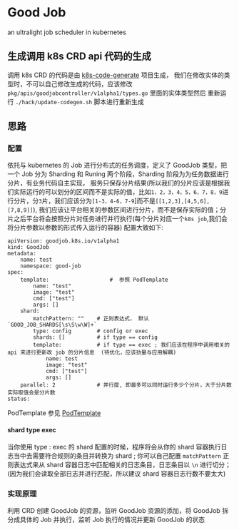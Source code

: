 # Good Job

an ultralight job scheduler in kubernetes

## 生成调用 k8s CRD api 代码的生成
调用 k8s CRD 的代码是由 [k8s-code-generate](https://github.com/kubernetes/code-generator) 项目生成，
我们在修改实体的类型时，不可以自己修改生成的代码，应该修改 `pkg/apis/goodjobcontroller/v1alpha1/types.go` 里面的实体类型然后
重新运行 `./hack/update-codegen.sh` 脚本进行重新生成


## 思路
### 配置
依托与 kubernetes 的 Job 进行分布式的任务调度，定义了 GoodJob 类型，把一个 Job 分为 Sharding 和 Runing 两个阶段，Sharding 阶段为为任务数据进行分片，有业务代码自主实现，
服务只保存分片结果(所以我们的分片应该是根据我们实际运行的可以划分的区间而不是实际的值，比如`1，2，3，4，5，6，7，8，9`进行分片，分`3`片，我们应该分为`[1-3，4-6，7-9`]而不是`[[1,2,3],[4,5,6],[7,8,9]]`),
我们应该让平台相关的参数区间进行分片，而不是保存实际的值；分片之后平台将会按照分片对任务进行并行执行(每个分片对应一个`k8s job`,我们会将分片参数以参数的形式传入运行的容器)
配置大致如下:
```
apiVersion: goodjob.k8s.io/v1alpha1
kind: GoodJob
metadata:
    name: test
    namespace: good-job
spec:
    template:                   #  参照 PodTemplate
        name: "test"
        image: "test"
        cmd: ["test"]
        args: []
    shard:
        matchPattern: ""    # 正则表达式， 默认 `GOOD_JOB_SHARDS[\s\S\w\W]+`
        type: config        # config or exec
        shards: []          # if type == config
        template:           # if type == exec ; 我们应该在程序中调用相关的 api 来进行更新改 job 的分片信息  (待优化，应该劲量与应用解耦)
            name: test
            image: "test"
            cmd: ["test"]
            args: []
    parallel: 2             # 并行度, 即最多可以同时运行多少个分片，大于分片数实际取值会是分片数
status:

```

PodTemplate 参见 [PodTemplate](https://v1-9.docs.kubernetes.io/docs/reference/generated/kubernetes-api/v1.9/#podtemplatespec-v1-core)

#### shard type exec

当你使用 type : exec 的 shard 配置的时候，程序将会从你的 shard 容器执行日志当中去需要符合规则的条目并转换为 shard ; 你可以自己配置 `matchPattern`
正则表达式来从 shard 容器日志中匹配相关的日志条目，日志条目以 `\n` 进行切分；(因为我们会读取全部日志并进行匹配，所以建议 shard 容器日志行数不要太大)

### 实现原理
利用 CRD 创建 GoodJob 的资源，监听 GoodJob 资源的添加，将 GoodJob 拆分成具体的 Job 并执行，监听 Job 执行的情况并更新 GoodJob 的状态